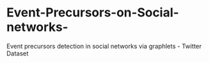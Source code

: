 # Event-Precursors-on-Social-networks-
Event precursors detection in social networks via graphlets -  Twitter Dataset
